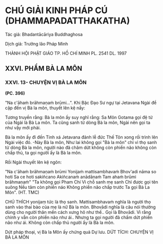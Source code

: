 # CHÚ GIẢI KINH PHÁP CÚ (DHAMMAPADATTHAKATHA)

Tác giả: Bhadantācāriya Buddhaghosa

Dịch giả: Trưởng lão Pháp Minh

THÀNH HỘI PHẬT GIÁO TP. HỒ CHÍ MINH
PL. 2541 DL. 1997

## XXVI. PHẨM BÀ LA MÔN

### XXVI. 13- CHUYỆN VỊ BÀ LA MÔN

**(PC. 396)**

"Na c'āhaṁ brāhmaṇaṁ brūmi...". Khi Bậc Đạo Sư ngự tại Jetavana Ngài đề cập đến vị Bà la môn, thuyết lên kệ nầy:

Tương truyền rằng: Bà la môn ấy suy nghĩ rằng:
Sa Môn Gotama gọi đệ tử của Ngài là Bà La môn. Ta cũng sanh từ dòng Bà la môn, Ngài nên gọi ta như vậy mới phải.

Bà la môn ấy đi đến Tinh xá Jetavana đảnh lễ đức Thế Tôn xong rồi trình lên Ngài việc đó. -Này Bà la môn, Như lai không gọi "Bà la môn" chỉ vì thọ sanh từ dòng Bà la môn, người nào đã châm dứt không còn phiền não không còn chấp thủ, ta gọi người ấy là Bà la môn.

Rồi Ngài thuyết lên kệ ngôn:

"Na c'āhaṁ brāhmaṇaṁ brūmi
Yonijaṁ mattisambhavaṁ
Bhov'adi nāma so hoti
Sa ce hoti sakiñcano
Akiñcanaṁ anādānaṁ
Tam ahaṁ brūmi brāhmaṇaṁ" "Ta không gọi Pham Chí
Vì chỗ sanh mẹ sanh
Chỉ được gọi tên suông
Nếu tâm còn phiền náo
Không phiền não chấp trước
Ta gọi Bà La Môn". (HT. TMC)

CHÚ THÍCH yonijaṃ tức là thọ sanh.
Mattisambhavaṁ nghĩa là người thọ sanh vào thai bào của mẹ là nữ Bà la môn.
Bhovādi nghĩa là câu nói thường dùng cho người thân mến cách xưng hô như thế.. Gọi là
Bhovādi. Vì rằng chính y vẫn còn phiền não như ái.. Nhưng ta gọi người đã chấm dứt phiền não như ái. Không còn chấp thủ người ấy là Bà la môn.

Dứt pháp thoại, vị Bà la Môn ấy chứng quả Dự lưu.
DỨT TÍCH: CHUYỆN VỊ BÀ LA MÔN

